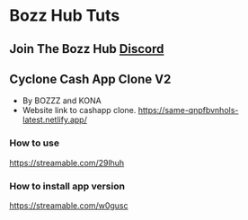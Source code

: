 # Bozz Hub Tuts
## Join The Bozz Hub [Discord](https://discord.gg/nxxXrZ37pV)


## Cyclone Cash App Clone V2
 - By BOZZZ and KONA
 - Website link to cashapp clone.
https://same-qnpfbvnhols-latest.netlify.app/
### How to use
https://streamable.com/29lhuh
### How to install app version
https://streamable.com/w0gusc
